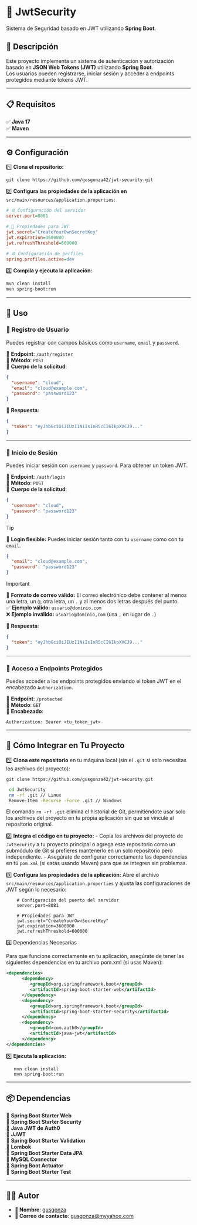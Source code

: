 # 🔐 **JwtSecurity**

Sistema de Seguridad basado en JWT utilizando **Spring Boot**.

## 📌 **Descripción**

Este proyecto implementa un sistema de autenticación y autorización basado en **JSON Web Tokens (JWT)** utilizando **Spring Boot**.  
Los usuarios pueden registrarse, iniciar sesión y acceder a endpoints protegidos mediante tokens JWT.

---

## 📋 **Requisitos**

✅ **Java 17**  
✅ **Maven**

---

## ⚙️ **Configuración**

1️⃣ **Clona el repositorio:**

```shell
git clone https://github.com/gusgonza42/jwt-security.git
```  

2️⃣ **Configura las propiedades de la aplicación en** `src/main/resources/application.properties`:

```ini
# 🌐 Configuración del servidor
server.port=8081

# 🔑 Propiedades para JWT
jwt.secret="CreateYourOwnSecretKey"
jwt.expiration=3600000
jwt.refreshThreshold=600000

# ⚙️ Configuración de perfiles
spring.profiles.active=dev
```  

3️⃣ **Compila y ejecuta la aplicación:**

```sh
mvn clean install
mvn spring-boot:run
```  

---

## 🚀 **Uso**

### 📝 **Registro de Usuario**

Puedes registrar con campos básicos como `username`, `email` y `password`.

🔹 **Endpoint**: `/auth/register`  
🔹 **Método**: `POST`  
🔹 **Cuerpo de la solicitud**:

```json
{
  "username": "cloud",
  "email": "cloud@example.com",
  "password": "password123"
}
```  

🔹 **Respuesta**:

```json
{
  "token": "eyJhbGciOiJIUzI1NiIsInR5cCI6IkpXVCJ9..."
}
```  

---

### 🔑 **Inicio de Sesión**

Puedes iniciar sesión con `username` y `password`. Para obtener un token JWT.

🔹 **Endpoint**: `/auth/login`  
🔹 **Método**: `POST`  
🔹 **Cuerpo de la solicitud**:

```json
{
  "username": "cloud",
  "password": "password123"
}
```

> [!TIP]  
> 🔑 **Login flexible:** Puedes iniciar sesión tanto con tu `username` como con tu `email`.

```json
{
  "email": "cloud@example.com",
  "password": "password123"
}
```  

> [!IMPORTANT]  
> 📧 **Formato de correo válido:** El correo electrónico debe contener al menos una letra, un `@`, otra letra, un `.` y al menos dos letras después del punto.  
> ✅ **Ejemplo válido:** `usuario@dominio.com`  
> ❌ **Ejemplo inválido:** `usuario@dominio,com` (usa `,` en lugar de `.`)

🔹 **Respuesta**:

```json
{
  "token": "eyJhbGciOiJIUzI1NiIsInR5cCI6IkpXVCJ9..."
}
```  

---

### 🔐 **Acceso a Endpoints Protegidos**

Puedes acceder a los endpoints protegidos enviando el token JWT en el encabezado `Authorization`.

🔹 **Endpoint**: `/protected`  
🔹 **Método**: `GET`  
🔹 **Encabezado**:

```http
Authorization: Bearer <tu_token_jwt>
```  

---

## 🚀 **Cómo Integrar en Tu Proyecto**

1️⃣ **Clona este repositorio** en tu máquina local (sin el `.git` si solo necesitas los archivos del proyecto):

   ```shell
   git clone https://github.com/gusgonza42/jwt-security.git
   ``` 

   ```sh
    cd JwtSecurity
    rm -rf .git // Linux
    Remove-Item -Recurse -Force .git // Windows
   ```
   
   El comando `rm -rf .git` elimina el historial de Git, permitiéndote usar solo los archivos del proyecto en tu propia aplicación sin que se vincule al repositorio original.

2️⃣ **Integra el código en tu proyecto:**
    - Copia los archivos del proyecto de `JwtSecurity` a tu proyecto principal o agrega este repositorio como un submódulo de Git si prefieres mantenerlo en un solo repositorio pero independiente.
    - Asegúrate de configurar correctamente las dependencias en tú `pom.xml` (si estás usando Maven) para que se integren sin problemas.

3️⃣ **Configura las propiedades de la aplicación:**
   Abre el archivo `src/main/resources/application.properties` y ajusta las configuraciones de JWT según lo necesario:

```properties
    # Configuración del puerto del servidor
    server.port=8081

    # Propiedades para JWT
    jwt.secret="CreateYourOwnSecretKey"
    jwt.expiration=3600000
    jwt.refreshThreshold=600000
```
4️⃣ Dependencias Necesarias

Para que funcione correctamente en tu aplicación, asegúrate de tener las siguientes dependencias en tu archivo pom.xml (si usas Maven):

   ```xml
   <dependencies>
         <dependency>
            <groupId>org.springframework.boot</groupId>
            <artifactId>spring-boot-starter-web</artifactId>
         </dependency>
         <dependency>
            <groupId>org.springframework.boot</groupId>
            <artifactId>spring-boot-starter-security</artifactId>
         </dependency>
         <dependency>
            <groupId>com.auth0</groupId>
            <artifactId>java-jwt</artifactId>
         </dependency>
   </dependencies>
   ```

5️⃣ **Ejecuta la aplicación:**

 ```shell
    mvn clean install
    mvn spring-boot:run
 ```

---

## 📦 **Dependencias**

📌 **Spring Boot Starter Web**  
📌 **Spring Boot Starter Security**  
📌 **Java JWT de Auth0**  
📌 **JJWT**  
📌 **Spring Boot Starter Validation**  
📌 **Lombok**  
📌 **Spring Boot Starter Data JPA**  
📌 **MySQL Connector**  
📌 **Spring Boot Actuator**  
📌 **Spring Boot Starter Test**

---

## 👨‍💻 **Autor**

- **📝 Nombre**: [gusgonza](https://github.com/gusgonza42)  
- **📧 Correo de contacto**: gusgonza@myyahoo.com  
